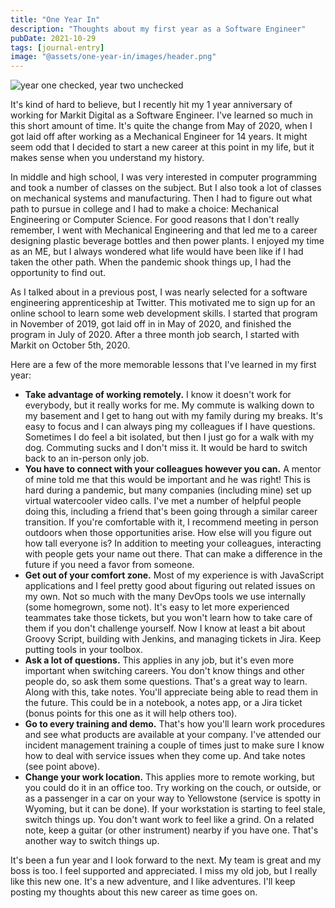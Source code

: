 ```yaml
---
title: "One Year In"
description: "Thoughts about my first year as a Software Engineer"
pubDate: 2021-10-29
tags: [journal-entry]
image: "@assets/one-year-in/images/header.png"
---
```


![year one checked, year two unchecked](@assets/one-year-in/images/header.png)

It's kind of hard to believe, but I recently hit my 1 year anniversary of working for Markit Digital as a Software Engineer. I've learned so much in this short amount of time. It's quite the change from May of 2020, when I got laid off after working as a Mechanical Engineer for 14 years. It might seem odd that I decided to start a new career at this point in my life, but it makes sense when you understand my history.

In middle and high school, I was very interested in computer programming and took a number of classes on the subject. But I also took a lot of classes on mechanical systems and manufacturing. Then I had to figure out what path to pursue in college and I had to make a choice: Mechanical Engineering or Computer Science. For good reasons that I don't really remember, I went with Mechanical Engineering and that led me to a career designing plastic beverage bottles and then power plants. I enjoyed my time as an ME, but I always wondered what life would have been like if I had taken the other path. When the pandemic shook things up, I had the opportunity to find out.

As I talked about in a previous post, I was nearly selected for a software engineering apprenticeship at Twitter. This motivated me to sign up for an online school to learn some web development skills. I started that program in November of 2019, got laid off in in May of 2020, and finished the program in July of 2020. After a three month job search, I started with Markit on October 5th, 2020.

Here are a few of the more memorable lessons that I've learned in my first year:

- **Take advantage of working remotely.** I know it doesn't work for everybody, but it really works for me. My commute is walking down to my basement and I get to hang out with my family during my breaks. It's easy to focus and I can always ping my colleagues if I have questions. Sometimes I do feel a bit isolated, but then I just go for a walk with my dog. Commuting sucks and I don't miss it. It would be hard to switch back to an in-person only job.
- **You have to connect with your colleagues however you can.** A mentor of mine told me that this would be important and he was right! This is hard during a pandemic, but many companies (including mine) set up virtual watercooler video calls. I've met a number of helpful people doing this, including a friend that's been going through a similar career transition. If you're comfortable with it, I recommend meeting in person outdoors when those opportunities arise. How else will you figure out how tall everyone is? In addition to meeting your colleagues, interacting with people gets your name out there. That can make a difference in the future if you need a favor from someone.
- **Get out of your comfort zone.** Most of my experience is with JavaScript applications and I feel pretty good about figuring out related issues on my own. Not so much with the many DevOps tools we use internally (some homegrown, some not). It's easy to let more experienced teammates take those tickets, but you won't learn how to take care of them if you don't challenge yourself. Now I know at least a bit about Groovy Script, building with Jenkins, and managing tickets in Jira. Keep putting tools in your toolbox.
- **Ask a lot of questions.** This applies in any job, but it's even more important when switching careers. You don't know things and other people do, so ask them some questions. That's a great way to learn. Along with this, take notes. You'll appreciate being able to read them in the future. This could be in a notebook, a notes app, or a Jira ticket (bonus points for this one as it will help others too).
- **Go to every training and demo.** That's how you'll learn work procedures and see what products are available at your company. I've attended our incident management training a couple of times just to make sure I know how to deal with service issues when they come up. And take notes (see point above). 
- **Change your work location.** This applies more to remote working, but you could do it in an office too. Try working on the couch, or outside, or as a passenger in a car on your way to Yellowstone (service is spotty in Wyoming, but it can be done). If your workstation is starting to feel stale, switch things up. You don't want work to feel like a grind. On a related note, keep a guitar (or other instrument) nearby if you have one. That's another way to switch things up.

It's been a fun year and I look forward to the next. My team is great and my boss is too. I feel supported and appreciated. I miss my old job, but I really like this new one. It's a new adventure, and I like adventures. I'll keep posting my thoughts about this new career as time goes on.